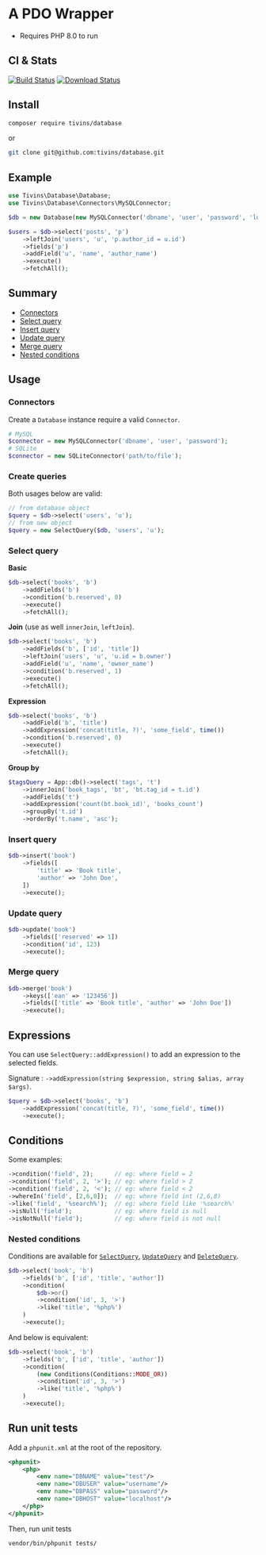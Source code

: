 # A PDO Wrapper

* Requires PHP 8.0 to run

## CI & Stats

[![Build Status](https://app.travis-ci.com/tivins/database.svg?branch=main)](https://app.travis-ci.com/tivins/database)
[![Download Status](https://img.shields.io/packagist/dm/tivins/database.svg)](https://packagist.org/packages/tivins/database/stats)

## Install

```sh
composer require tivins/database
```

or

```sh
git clone git@github.com:tivins/database.git
```

## Example

```php
use Tivins\Database\Database;
use Tivins\Database\Connectors\MySQLConnector;

$db = new Database(new MySQLConnector('dbname', 'user', 'password', 'localhost'));

$users = $db->select('posts', 'p')
    ->leftJoin('users', 'u', 'p.author_id = u.id')
    ->fields('p')
    ->addField('u', 'name', 'author_name')
    ->execute()
    ->fetchAll();
```

## Summary

* [Connectors](#connectors)
* [Select query](#select-query)
* [Insert query](#insert-query)
* [Update query](#update-query)
* [Merge query](#merge-query)
* [Nested conditions](#nested-conditions)

## Usage

### Connectors

Create a `Database` instance require a valid `Connector`.

```php
# MySQL
$connector = new MySQLConnector('dbname', 'user', 'password');
# SQLite
$connector = new SQLiteConnector('path/to/file');
```

### Create queries

Both usages below are valid:

```php
// from database object
$query = $db->select('users', 'u');
// from new object
$query = new SelectQuery($db, 'users', 'u');
```

### Select query

**Basic**
```php
$db->select('books', 'b')
    ->addFields('b')
    ->condition('b.reserved', 0)
    ->execute()
    ->fetchAll();
```

**Join** (use as well `innerJoin`, `leftJoin`).
```php
$db->select('books', 'b')
    ->addFields('b', ['id', 'title'])
    ->leftJoin('users', 'u', 'u.id = b.owner')
    ->addField('u', 'name', 'owner_name')
    ->condition('b.reserved', 1)
    ->execute()
    ->fetchAll();
```

**Expression**
```php
$db->select('books', 'b')
    ->addField('b', 'title')
    ->addExpression('concat(title, ?)', 'some_field', time())
    ->condition('b.reserved', 0)
    ->execute()
    ->fetchAll();
```

**Group by**
```php
$tagsQuery = App::db()->select('tags', 't')
    ->innerJoin('book_tags', 'bt', 'bt.tag_id = t.id')
    ->addFields('t')
    ->addExpression('count(bt.book_id)', 'books_count')
    ->groupBy('t.id')
    ->orderBy('t.name', 'asc');
```

### Insert query
```php
$db->insert('book')
    ->fields([
        'title' => 'Book title',
        'author' => 'John Doe',
    ])
    ->execute();
```

### Update query

```php
$db->update('book')
    ->fields(['reserved' => 1])
    ->condition('id', 123)
    ->execute();
```

### Merge query

```php
$db->merge('book')
    ->keys(['ean' => '123456'])
    ->fields(['title' => 'Book title', 'author' => 'John Doe'])
    ->execute();
```

## Expressions

You can use `SelectQuery::addExpression()` to add an expression to the selected fields.

Signature : `->addExpression(string $expression, string $alias, array $args)`.

```php
$query = $db->select('books', 'b')
    ->addExpression('concat(title, ?)', 'some_field', time())
    ->execute();
```

## Conditions

Some examples:

```php
->condition('field', 2);      // eg: where field = 2
->condition('field', 2, '>'); // eg: where field > 2
->condition('field', 2, '<'); // eg: where field < 2
->whereIn('field', [2,6,8]);  // eg: where field int (2,6,8)
->like('field', '%search%');  // eg: where field like '%search%'
->isNull('field');            // eg: where field is null
->isNotNull('field');         // eg: where field is not null
```

### Nested conditions

Conditions are available for [`SelectQuery`][1], [`UpdateQuery`][2] and [`DeleteQuery`][3].

```php
$db->select('book', 'b')
    ->fields('b', ['id', 'title', 'author'])
    ->condition(
        $db->or()
        ->condition('id', 3, '>')
        ->like('title', '%php%')
    )
    ->execute();
```
And below is equivalent:

```php
$db->select('book', 'b')
    ->fields('b', ['id', 'title', 'author'])
    ->condition(
        (new Conditions(Conditions::MODE_OR))
        ->condition('id', 3, '>')
        ->like('title', '%php%')
    )
    ->execute();
```

## Run unit tests

Add a `phpunit.xml` at the root of the repository.

```xml
<phpunit>
    <php>
        <env name="DBNAME" value="test"/>
        <env name="DBUSER" value="username"/>
        <env name="DBPASS" value="password"/>
        <env name="DBHOST" value="localhost"/>
    </php>
</phpunit>
```

Then, run unit tests

```bash
vendor/bin/phpunit tests/
```

[1]: /src/SelectQuery.php
[2]: /src/UpdateQuery.php
[3]: /src/DeleteQuery.php
